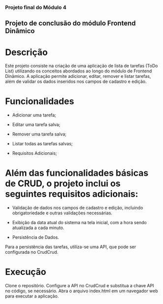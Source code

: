 ### Projeto final do Módulo 4

## Projeto de conclusão do módulo Frontend Dinâmico ##

# Descrição 

Este projeto consiste na criação de uma aplicação de lista de tarefas (ToDo List) utilizando os conceitos abordados ao longo do módulo de Frontend Dinâmico. A aplicação permite adicionar, editar, remover e listar tarefas, além de validar os dados inseridos nos campos de cadastro e edição.

# Funcionalidades

- Adicionar uma tarefa;
  
- Editar uma tarefa salva;
  
- Remover uma tarefa salva;
  
- Listar todas as tarefas salvas;
  
- Requisitos Adicionais;

# Além das funcionalidades básicas de CRUD, o projeto inclui os seguintes requisitos adicionais:

 - Validação de dados nos campos de cadastro e edição, incluindo obrigatoriedade e outras validações necessárias.

- Exibição da data atual do sistema na tela inicial, com a hora sendo atualizada a cada minuto.

- Persistência de Dados.


Para a persistência das tarefas, utiliza-se uma API, que pode ser configurada no CrudCrud.

# Execução

Clone o repositório.
Configure a API no CrudCrud e substitua a chave API no código, se necessário.
Abra o arquivo index.html em um navegador web para executar a aplicação.
